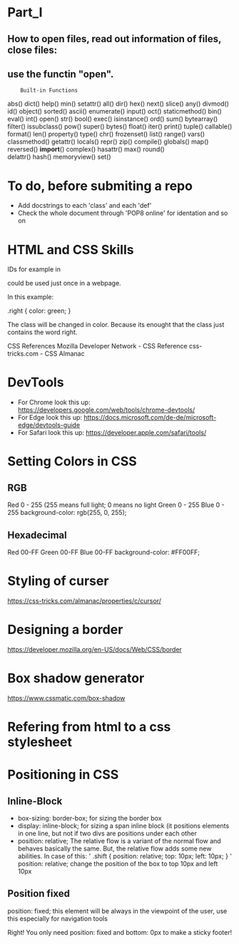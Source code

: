 # Part_I

## How to open files, read out information of files, close files:

## use the functin "open". 

		Built-in Functions		
abs()	dict()	help()	min()	setattr()
all()	dir()	hex()	next()	slice()
any()	divmod()	id()	object()	sorted()
ascii()	enumerate()	input()	oct()	staticmethod()
bin()	eval()	int()	open()	str()
bool()	exec()	isinstance()	ord()	sum()
bytearray()	filter()	issubclass()	pow()	super()
bytes()	float()	iter()	print()	tuple()
callable()	format()	len()	property()	type()
chr()	frozenset()	list()	range()	vars()
classmethod()	getattr()	locals()	repr()	zip()
compile()	globals()	map()	reversed()	__import__()
complex()	hasattr()	max()	round()	 
delattr()	hash()	memoryview()	set()	 


# To do, before submiting a repo

- Add docstrings to each 'class' and each 'def'
- Check the whole document through 'POP8 online' for identation and so on


# HTML and CSS Skills

IDs for example in <p id="something"> could be used just once in a webpage.

In this example:

<p class="highlight module right"></p>
.right {
color: green;
}

The class will be changed in color. Because its enought that the class just contains the word right.


CSS References
Mozilla Developer Network - CSS Reference
css-tricks.com - CSS Almanac


# DevTools

- For Chrome look this up: https://developers.google.com/web/tools/chrome-devtools/
- For Edge look this up: https://docs.microsoft.com/de-de/microsoft-edge/devtools-guide
- For Safari look this up: https://developer.apple.com/safari/tools/

# Setting Colors in CSS 

## RGB
Red 0 - 255 (255 means full light; 0 means no light
Green 0 - 255
Blue 0 - 255
background-color: rgb(255, 0, 255);

## Hexadecimal

Red 00-FF
Green 00-FF
Blue 00-FF
background-color: #FF00FF;

# Styling of curser

https://css-tricks.com/almanac/properties/c/cursor/

# Designing a border

https://developer.mozilla.org/en-US/docs/Web/CSS/border

# Box shadow generator

https://www.cssmatic.com/box-shadow

# Refering from html to a css stylesheet

<head>
  <meta charset="UTF-8">
  <title>Web Dev Blog Post</title>
	<link rel="stylesheet" href="styles.css">


# Positioning in CSS

## Inline-Block
- box-sizing: border-box; for sizing the border box
- display: inline-block; for sizing a span inline block (it positions elements in one line, but not if two divs are positions under each other
- position: relative; The relative flow is a variant of the normal flow and behaves basically the same. But, the relative flow adds some new abilities.
In case of this:
'
.shift {
  position: relative;
  top: 10px;
  left: 10px;
}
'
position: relative; change the position of the box to top 10px and left 10px

## Position fixed

position: fixed; this element will be always in the viewpoint of the user, use this especially for navigation tools

Right! You only need position: fixed and bottom: 0px to make a sticky footer!
